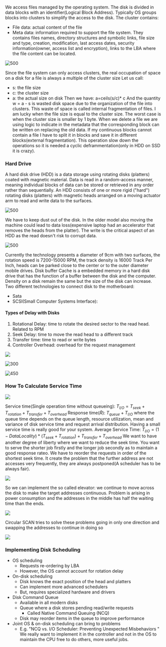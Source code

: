 We access files managed by the operating system. The disk is divided in data blocks with an identifier(Logical Block Address). Typically OS groups blocks into clusters to simplify the access to the disk. 
The cluster contains:
- File data: actual content of the file 
- Meta data: information required to support the file system. They contains files names, directory structures and symbolic links, file size and type, creation, modification, last access dates, security information(owner, access list and encryption), links to the LBA where the file content can be located.

![500](https://i.imgur.com/90HAXfl.png)

Since the file system can only access clusters, the real occupation of
space on a disk for a file is always a multiple of the cluster size Let us call:
- s: the file size
- c: the cluster size
- a: the actual size on disk
Then we have: a=ceils(s/c)* c
And the quantity w = a - s is wasted disk space due to the organization of the file into clusters. This waste of space is called internal fragmentation of files. I am lucky when the file size is equal to the cluster size. The worst case is when the cluster size is smaller by 1 byte. 
When we delete a file we are using logic to indicate in the metadata that the corresponding block can be written on replacing the old data.
If my continuous blocks cannot contain a file I have to split it in blocks and save it in different blocks(external fragmentation). This operation slow down the operations so it is needed a cyclic deframmentation(only in HDD on SSD it is crazy).
### Hard Drive
A hard disk drive (HDD) is a data storage using rotating disks (platters) coated with magnetic material. Data is read in a random-access manner, meaning individual blocks of data can be stored or retrieved in any order rather than sequentially. An HDD consists of one or more rigid ("hard") rotating disks (platters) with magnetic heads arranged on a moving actuator arm to read and write data to the surfaces. 

![500](https://i.imgur.com/6h9agYW.png)

We have to keep dust out of the disk. In the older model also moving the machine could lead to data loss(expensive laptop had an accelerator that removes the heads from the platter). 
The write is the critical aspect of an HDD as the read doesn't risk to corrupt data. 

![500](https://i.imgur.com/eszRzcr.png)

Currently the technology presents a diameter of 9cm with two surfaces, the rotation speed is 7200-15000 RPM, the track density is 16000 Track Per Inch, heads can be parked close to the center or to the outer diameter mobile drives. Disk buffer Cache is a embedded memory in a hard disk drive that has the function of a  buffer between the disk and the computer. Density on a disk remain the same but the size of the disk can increase.
Two different technologies to connect disk to the motherboard:
- Sata
- SCSI(Small Computer Systems Interface):
#### Types of Delay with Disks
1. Rotational Delay: time to rotate the desired sector to the read head. Related to RPM
2. Seek Delay: time to move the read head to a different track
3. Transfer time: time to read or write bytes
4. Controller Overhead: overhead for the request management

![](https://i.imgur.com/DCwvzp8.png)

![300](https://i.imgur.com/kA8PY4l.png)

![450](https://i.imgur.com/Wf183jZ.png)

### How To Calculate Service Time

![](https://i.imgur.com/lP838UK.png)

Service time(Single operation time without queueing): $T_{I/O}=T_{seek}+T_{rotation}+T_{transfer}+T_{overhead}$
Response time($\tilde R$): $T_{queue}+T_{I/O}$ where the queue time depends on the queue length, resource utilization, mean and variance of disk service time and request arrival distribution. Having a small service time is really good for your system.
Average Service Time: $T_{I/O}=(1-DataLocality)*(T_{seek}+T_{rotation})+T_{transfer}+T_{overhead}$
We want to have another degree of liberty where we want to reduce the seek time. You want to serve the shorter job firstly and the longer job secondly as to maintain a good response rateo. We have to reorder the requests in order of the shortest seek time. It create the problem that the further address are not accesses very frequently, they are always postponed(A scheduler has to be always fair). 

![](https://i.imgur.com/KDxWYCa.png)

So we can implement the so called elevator: we continue to move across the disk to make the target addresses continuous. Problem is arising in power consumption and the addresses in the middle has half the waiting time than the ends.

![](https://i.imgur.com/NA9UAcX.png)

Circular SCAN tries to solve these problems going in only one direction and swapping the addresses to continue in doing so

![](https://i.imgur.com/qYutNHi.png)

### Implementing Disk Scheduling
-  OS scheduling
	- Requests re-ordering by LBA
	- However, the OS cannot account for rotation delay
- On-disk scheduling
	- Disk knows the exact position of the head and platters
	- Can implement more advanced schedulers
	- But, requires specialized hardware and drivers
- Disk Command Queue
	- Available in all modern disks
	- Queue where a disk stores pending read/write requests
		- Called Native Command Queuing (NCQ)
	- Disk may reorder items in the queue to improve performance
- Joint OS & on-disk scheduling can bring to problems
	- E.g. "NCQ vs. I/O Scheduler: Preventing Unexpected Misbehaviors "
We really want to implement it in the controller and not in the OS to maintain the CPU free to do others, more useful jobs.
